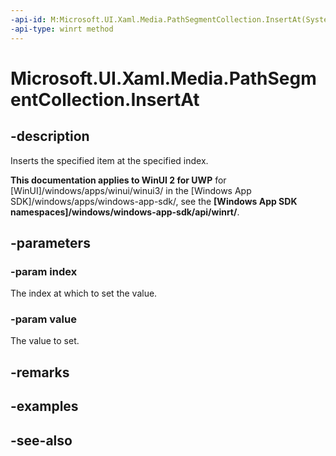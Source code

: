 ```yaml
---
-api-id: M:Microsoft.UI.Xaml.Media.PathSegmentCollection.InsertAt(System.UInt32,Microsoft.UI.Xaml.Media.PathSegment)
-api-type: winrt method
---
```


<!-- Method syntax
public void InsertAt(System.UInt32 index, Windows.UI.Xaml.Media.PathSegment value)
-->

# Microsoft.UI.Xaml.Media.PathSegmentCollection.InsertAt

## -description
Inserts the specified item at the specified index.

**This documentation applies to WinUI 2 for UWP** for [WinUI]/windows/apps/winui/winui3/ in the [Windows App SDK]/windows/apps/windows-app-sdk/, see the **[Windows App SDK namespaces]/windows/windows-app-sdk/api/winrt/**.

## -parameters
### -param index
The index at which to set the value.

### -param value
The value to set.

## -remarks

## -examples

## -see-also
